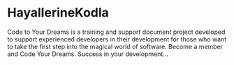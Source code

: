 # HayallerineKodla
Code to Your Dreams is a training and support document project developed to support experienced developers in their development for those who want to take the first step into the magical world of software. Become a member and Code Your Dreams. Success in your development...
